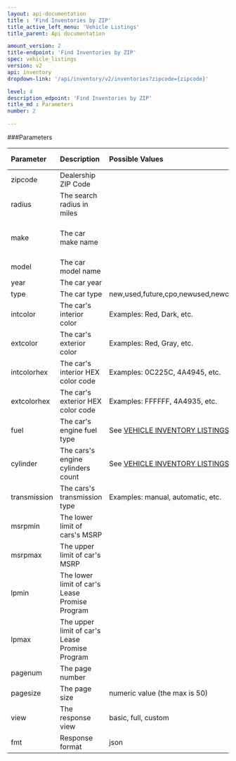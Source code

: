 ```yaml
---
layout: api-documentation
title : 'Find Inventories by ZIP'
title_active_left_menu: 'Vehicle Listings'
title_parent: Api documentation

amount_version: 2
title-endpoint: 'Find Inventories by ZIP'
spec: vehicle_listings
version: v2
api: inventory
dropdown-link: '/api/inventory/v2/inventories?zipcode={zipcode}'

level: 4
description_edpoint: 'Find Inventories by ZIP'
title_md : Parameters
number: 2

---
```



###Parameters

| Parameter     | Description                                       | Possible Values                                                                            | Default Value           | Required                         |
|:--------------|:--------------------------------------------------|:-------------------------------------------------------------------------------------------|:------------------------|:---------------------------------|
| zipcode       | Dealership ZIP Code                               |                                                                                            |                         | Yes                              |
| radius        | The search radius in miles                        |                                                                                            | 50                      | No                               |
| make          | The car make name                                 |                                                                                            |                         | Required with searching by model |
| model         | The car model name                                |                                                                                            |                         | No                               |
| year          | The car year                                      |                                                                                            |                         | No                               |
| type          | The car type                                      | new,used,future,cpo,newused,newcpo,usedcpo,all                                             | all                     | No                               |
| intcolor      | The car's interior color                          | Examples: Red, Dark, etc.                                                                  |                         | No                               |
| extcolor      | The car's exterior color                          | Examples: Red, Gray, etc.                                                                  |                         | No                               |
| intcolorhex   | The car's interior HEX color code                 | Examples: 0C225C, 4A4945, etc.                                                             |                         | No                               |
| extcolorhex   | The car's exterior HEX color code                 | Examples: FFFFFF, 4A4935, etc.                                                             |                         | No                               |
| fuel          | The car's engine fuel type                        | See [VEHICLE INVENTORY LISTINGS](/api-documentation/inventory/vehicle_listings/v2/) page   |                         | No                               |
| cylinder      | The cars's engine cylinders count                 | See [VEHICLE INVENTORY LISTINGS](/api-documentation/inventory/vehicle_listings/v2/) page   |                         | No                               |
| transmission  | The cars's transmission type                      | Examples: manual, automatic, etc.                                                          |                         | No                               |
| msrpmin       | The lower limit of cars's MSRP                    |                                                                                            |                         | No                               |
| msrpmax       | The upper limit of car's MSRP                     |                                                                                            |                         | No                               |
| lpmin         | The lower limit of car's Lease Promise Program    |                                                                                            |                         | No                               |
| lpmax         | The upper limit of car's Lease Promise Program    |                                                                                            |                         | No                               |
| pagenum       | The page number                                   |                                                                                            | 1                       | No                               |
| pagesize      | The page size                                     | numeric value (the max is 50)                                                              | 10                      | No                               |
| view          | The response view                                 | basic, full, custom                                                                        | basic                   | No                               |
| fmt           | Response format                                   | json                                                                                       | json                    | Yes                              |